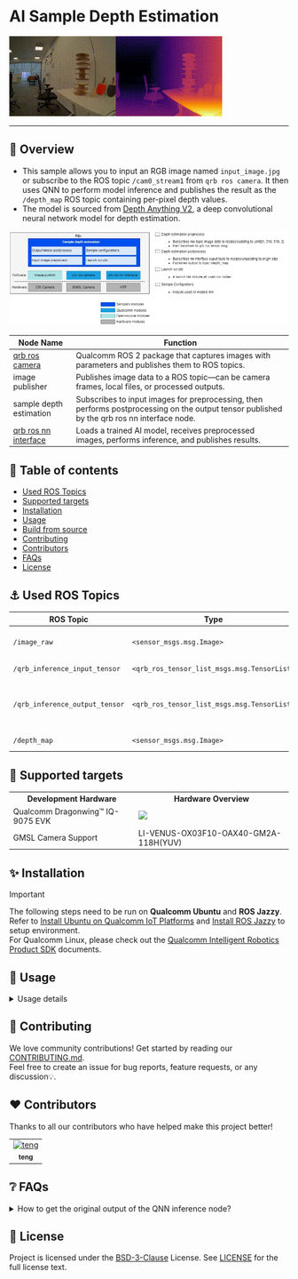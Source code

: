 

<div >
  <h1>AI Sample Depth Estimation</h1>
  <p align="center">
</div>

![](./resource/depth_result.gif)

---

## 👋 Overview

- This sample allows you to input an RGB image named `input_image.jpg` or subscribe to the ROS topic `/cam0_stream1` from `qrb ros camera`. It then uses QNN to perform model inference and publishes the result as the `/depth_map` ROS topic containing per-pixel depth values.
- The model is sourced from [Depth Anything V2](https://aihub.qualcomm.com/iot/models/depth_anything_v2?searchTerm=depth&domain=Computer+Vision), a deep convolutional neural network model for depth estimation.

![image-20250723181610392](./resource/depth_estimation_architecture.jpg)

| Node Name                                                    | Function                                                     |
| ------------------------------------------------------------ | ------------------------------------------------------------ |
| [qrb ros camera](https://github.com/qualcomm-qrb-ros/qrb_ros_camera) | Qualcomm ROS 2 package that captures images with parameters and publishes them to ROS topics. |
| image publisher                                              | Publishes image data to a ROS topic—can be camera frames, local files, or processed outputs. |
| sample depth estimation    | Subscribes to input images for preprocessing, then performs postprocessing on the output tensor published by the qrb ros nn interface node. |
| [qrb ros nn interface](https://github.com/qualcomm-qrb-ros/qrb_ros_nn_inference) | Loads a trained AI model, receives preprocessed images, performs inference, and publishes results. |

## 🔎 Table of contents

  * [Used ROS Topics](#-used-ros-topics)
  * [Supported targets](#-supported-targets)
  * [Installation](#-installation)
  * [Usage](#-usage)
  * [Build from source](#-build-from-source)
  * [Contributing](#-contributing)
  * [Contributors](#%EF%B8%8F-contributors)
  * [FAQs](#-faqs)
  * [License](#-license)

## ⚓ Used ROS Topics 

| ROS Topic                       | Type                                          | Description                    |
| ------------------------------- | --------------------------------------------- | ------------------------------ |
| `/image_raw `                   | `<sensor_msgs.msg.Image> `                   | Published image information              |
| `/qrb_inference_input_tensor `  | `<qrb_ros_tensor_list_msgs.msg.TensorList> ` | Preprocessed message             |
| `/qrb_inference_output_tensor ` | `<qrb_ros_tensor_list_msgs.msg.TensorList> ` | Neural network interface result with model |
| `/depth_map ` | `<sensor_msgs.msg.Image> ` | Depth map result              |

## 🎯 Supported targets

<table>
  <tr>
    <th>Development Hardware</th>
    <th>Hardware Overview</th>
  </tr>
  <tr>
    <td>Qualcomm Dragonwing™ IQ-9075 EVK</td>
    <td>
      <a href="https://www.qualcomm.com/products/internet-of-things/industrial-processors/iq9-series/iq-9075">
        <img src="https://s7d1.scene7.com/is/image/dmqualcommprod/dragonwing-IQ-9075-EVK?$QC_Responsive$&fmt=png-alpha" width="160">
      </a>
    </td>
  </tr>
  <tr>
    <td>GMSL Camera Support</td>
    <td>LI-VENUS-OX03F10-OAX40-GM2A-118H(YUV)</td>
  </tr>
</table>

## ✨ Installation

> [!IMPORTANT]
> The following steps need to be run on **Qualcomm Ubuntu** and **ROS Jazzy**.<br>
> Refer to [Install Ubuntu on Qualcomm IoT Platforms](https://ubuntu.com/download/qualcomm-iot) and [Install ROS Jazzy](https://docs.ros.org/en/jazzy/index.html) to setup environment. <br>
> For Qualcomm Linux, please check out the [Qualcomm Intelligent Robotics Product SDK](https://docs.qualcomm.com/bundle/publicresource/topics/80-70018-265/introduction_1.html?vproduct=1601111740013072&version=1.4&facet=Qualcomm%20Intelligent%20Robotics%20Product%20(QIRP)%20SDK) documents.


## 🚀 Usage

<details>
  <summary>Usage details</summary>

## 👨‍💻 Build from source

- Download the Depth Anything V2 model:
```bash
sudo mkdir -p /opt/model && cd /opt/model
sudo wget https://huggingface.co/qualcomm/Depth-Anything-V2/resolve/19ce3645e11de17eed7e869eebcc07dd352834f3/Depth-Anything-V2.bin?download=true -O Depth-Anything-V2.bin
```

- Add qcom ppa repository source:
```bash
sudo add-apt-repository ppa:ubuntu-qcom-iot/qcom-ppa
sudo add-apt-repository ppa:ubuntu-qcom-iot/qirp
sudo apt update
```

- Install dependencies:
```bash
sudo apt install -y ros-dev-tools
sudo apt install -y ros-jazzy-qrb-ros-camera
``` 

- Download source code from the qrb-ros-sample repository:
```bash
mkdir -p ~/qrb_ros_sample_ws/src && cd ~/qrb_ros_sample_ws/src
git clone -b jazzy-rel https://github.com/qualcomm-qrb-ros/qrb_ros_samples.git
```

- Build the sample from source code:
```bash
cd ~/qrb_ros_sample_ws/src/qrb_ros_samples/ai_vision/sample_depth_estimation
rosdep install -i --from-path ./ --rosdistro jazzy -y
colcon build
```

- Source environment and launch demo:
```bash
source install/setup.bash
ros2 launch sample_depth_estimation launch_with_image_publisher.py
```
- You can replace this with a custom image file or model path:
```bash
source install/setup.bash
ros2 launch sample_depth_estimation launch_with_image_publisher.py image_path:=<your local image path> model_path:=<your local model path>
```
- You can also launch with qrb ros camera if you connect the GMSL camera:
```bash
source install/setup.bash
ros2 launch sample_depth_estimation launch_with_qrb_ros_camera.py
```

- When using this launch script, it will use the default parameters, this will send the local `input_image.jpg` file with a publishing rate of 10 Hz. 

```py
    image_path_arg = DeclareLaunchArgument(
        'image_path',
        default_value=os.path.join(package_path, "resource", "input_image.jpg"),
        description='Path to the input image file'
    )

    # Node for image_publisher
    image_publisher_node = Node(
        package='image_publisher',  
        executable='image_publisher_node', 
        namespace=namespace,
        name='image_publisher_node', 
        output='screen', 
        parameters=[
            {'filename': image_path},  
            {'rate': 10.0},  # Set the publishing rate to 10 Hz
        ]
    )
```

- You can then check ROS topics with the topic name `/depth_map` in RViz. 
Please refer to the [ROS 2 Jazzy documentation](https://docs.ros.org/en/jazzy/Tutorials/Beginner-CLI-Tools/Introducing-Turtlesim/Introducing-Turtlesim.html) to install rqt.

</details>

## 🤝 Contributing

We love community contributions! Get started by reading our [CONTRIBUTING.md](CONTRIBUTING.md).<br>
Feel free to create an issue for bug reports, feature requests, or any discussion💡.

## ❤️ Contributors

Thanks to all our contributors who have helped make this project better!

<table>
  <tr>
    <td style="text-align: center;">
      <a href="https://github.com/DotaIsMind">
        <img src="https://github.com/DotaIsMind.png" width="100" height="100" alt="teng"/>
        <br />
        <sub><b>teng</b></sub>
      </a>
    </td>
  </tr>
</table>


## ❔ FAQs

<details>
<summary>How to get the original output of the QNN inference node?</summary><br>
Comment out the following code in depth_estimation_node.py to get the original output of the QNN inference node:

```python
# Normalize to [0,255]
normalized = cv2.normalize(output_image, None, 0, 255, cv2.NORM_MINMAX)
colored = cv2.applyColorMap(normalized.astype(np.uint8), cv2.COLORMAP_INFERNO)
```
</details>


## 📜 License

Project is licensed under the [BSD-3-Clause](https://spdx.org/licenses/BSD-3-Clause.html) License. See [LICENSE](../../LICENSE) for the full license text.